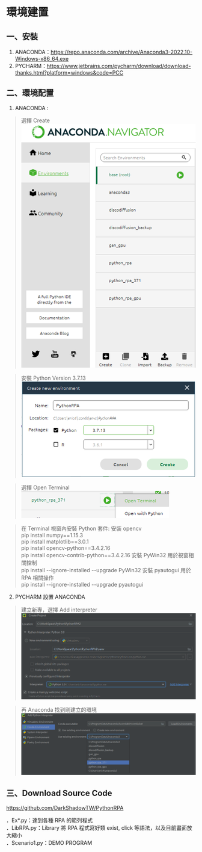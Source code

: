 環境建置
===

一、安裝
---
1. ANACONDA：https://repo.anaconda.com/archive/Anaconda3-2022.10-Windows-x86_64.exe
2. PYCHARM：https://www.jetbrains.com/pycharm/download/download-thanks.html?platform=windows&code=PCC

二、環境配置
---

1. ANACONDA : 

>選擇 Create
![img.png](img.png)

>安裝 Python Version 3.7.13
![img_1.png](img_1.png)

>選擇 Open Terminal
![img_2.png](img_2.png)

>在 Terminal 視窗內安裝 Python 套件:
安裝 opencv  
pip install numpy==1.15.3  
pip install matplotlib==3.0.1  
pip install opencv-python==3.4.2.16  
pip install opencv-contrib-python==3.4.2.16
安裝 PyWin32 用於視窗相關控制  
pip install --ignore-installed --upgrade PyWin32
安裝 pyautogui 用於 RPA 相關操作  
pip install --ignore-installed --upgrade pyautogui

2. PYCHARM 設置 ANACONDA 

>建立新專，選擇 Add interpreter
![img_3.png](img_3.png)

>再 Anaconda 找到剛建立的環境
![img_4.png](img_4.png)

三、Download Source Code
---

https://github.com/DarkShadowTW/PythonRPA

．Ex*.py：達到各種 RPA 的範列程式  
．LibRPA.py：Library 將 RPA 程式寫好類 exist, click 等語法，以及目前畫面放大縮小  
．Scenario1.py：DEMO PROGRAM  


